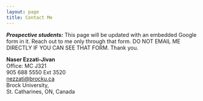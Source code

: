 ```yaml
---
layout: page
title: Contact Me
---
```


***Prospective students:*** This page will be updated with an embedded Google form in it. Reach out to me only through that form. DO NOT EMAIL ME DIRECTLY IF YOU CAN SEE THAT FORM. Thank you.

**Naser Ezzati-Jivan**\
Office: MC J321\
905 688 5550 Ext 3520\
nezzati@brocku.ca\
Brock University,\
St. Catharines, ON, Canada

<!---
<iframe src="https://docs.google.com/forms/d/e/1FAIpQLSfAU__5HzJGEpybnJ36_G08GNh0CvbOZpKR9xHPsu32E5pkvA/viewform?embedded=true" 
width="100%" height="1800" frameborder="0" marginheight="0" marginwidth="0">Loading…</iframe>
-->
